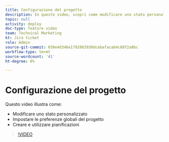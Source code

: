 ```yaml
---
title: Configurazione del progetto
description: In questo video, scopri come modificare uno stato personalizzato, impostare le preferenze del progetto globale e creare pianificazioni.
topic: null
activity: deploy
doc-type: feature video
team: Technical Marketing
kt: Jira ticket
role: Admin
source-git-commit: 650e4d346e1792863930dcebafacab4c88f2a8bc
workflow-type: tm+mt
source-wordcount: '41'
ht-degree: 0%

---
```


# Configurazione del progetto

Questo video illustra come:

* Modificare uno stato personalizzato
* Impostare le preferenze globali del progetto
* Creare e utilizzare pianificazioni

>[!VIDEO](https://video.tv.adobe.com/v/335065/?quality=12&learn=on)
